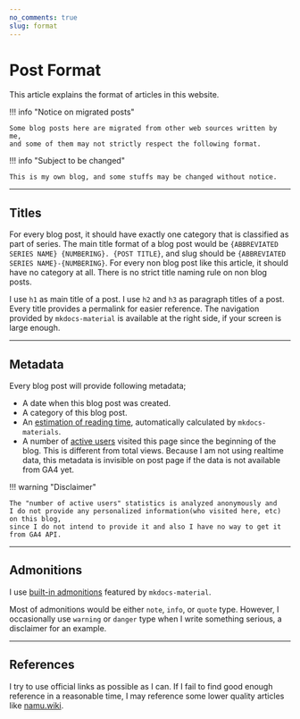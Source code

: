 ```yaml
---
no_comments: true
slug: format
---
```


# Post Format

This article explains the format of articles in this website.

!!! info "Notice on migrated posts"

    Some blog posts here are migrated from other web sources written by me,
    and some of them may not strictly respect the following format.

!!! info "Subject to be changed"

    This is my own blog, and some stuffs may be changed without notice.

---

## Titles

For every blog post, it should have exactly one category that is classified as part of series.
The main title format of a blog post would be `{ABBREVIATED SERIES NAME} {NUMBERING}. {POST TITLE}`, and slug should be `{ABBREVIATED SERIES NAME}-{NUMBERING}`.
For every non blog post like this article, it should have no category at all. There is no strict title naming rule on non blog posts.

I use `h1` as main title of a post.
I use `h2` and `h3` as paragraph titles of a post.
Every title provides a permalink for easier reference.
The navigation provided by `mkdocs-material` is available at the right side, if your screen is large enough.

---

## Metadata

Every blog post will provide following metadata;

- A date when this blog post was created.
- A category of this blog post.
- An [estimation of reading time](https://squidfunk.github.io/mkdocs-material/setup/setting-up-a-blog/?h=reading#setting-the-reading-time), automatically calculated by `mkdocs-materials`.
- A number of [active users](https://support.google.com/analytics/answer/12253918?hl=en#:~:text=is%20populated%20automatically.-,Active%20users,engagement_time_msec%20parameter%20from%20a%20website) visited this page since the beginning of the blog.
  This is different from total views.
  Because I am not using realtime data, this metadata is invisible on post page if the data is not available from GA4 yet.

!!! warning "Disclaimer"

    The "number of active users" statistics is analyzed anonymously and
    I do not provide any personalized information(who visited here, etc) on this blog,
    since I do not intend to provide it and also I have no way to get it from GA4 API.

---

## Admonitions

I use [built-in admonitions](https://squidfunk.github.io/mkdocs-material/reference/admonitions/?h=admon#supported-types) featured by `mkdocs-material`.

Most of admonitions would be either `note`, `info`, or `quote` type.
However, I occasionally use `warning` or `danger` type when I write something serious, a disclaimer for an example.

---

## References

I try to use official links as possible as I can.
If I fail to find good enough reference in a reasonable time,
I may reference some lower quality articles like [namu.wiki](https://namu.wiki).

